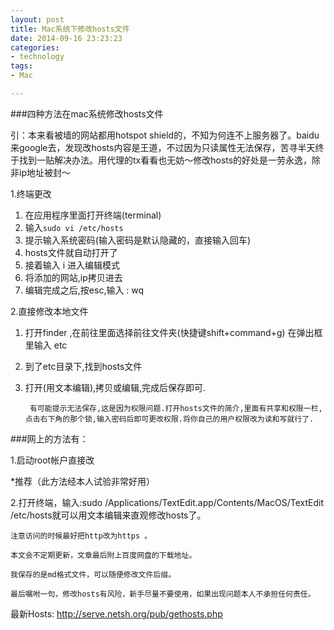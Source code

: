 ```yaml
---
layout: post
title: Mac系统下修改hosts文件
date: 2014-09-16 23:23:23
categories:
- technology
tags:
- Mac

---
```


###四种方法在mac系统修改hosts文件

引：本来看被墙的网站都用hotspot shield的，不知为何连不上服务器了。baidu来google去，发现改hosts内容是王道，不过因为只读属性无法保存，苦寻半天终于找到一贴解决办法。用代理的tx看看也无妨～修改hosts的好处是一劳永逸，除非ip地址被封～ 




1.终端更改
 
1. 	在应用程序里面打开终端(terminal)
2. 	输入`sudo vi /etc/hosts` 
3.	提示输入系统密码(输入密码是默认隐藏的，直接输入回车) 
4.	hosts文件就自动打开了 
5.	接着输入 i 进入编辑模式 
6.	将添加的网站,ip拷贝进去 
7.	编辑完成之后,按esc,输入 : wq 

2.直接修改本地文件 

1. 打开finder ,在前往里面选择前往文件夹(快捷键shift+command+g) 
在弹出框里输入 etc 
2. 到了etc目录下,找到hosts文件
3. 打开(用文本编辑),拷贝或编辑,完成后保存即可. 
		
		有可能提示无法保存,这是因为权限问题.打开hosts文件的简介,里面有共享和权限一栏,点击右下角的那个锁,输入密码后即可更改权限.将你自己的用户权限改为读和写就行了. 






###网上的方法有： 


1.启动root帐户直接改 

*推荐（此方法经本人试验非常好用） 

2.打开终端，输入:sudo /Applications/TextEdit.app/Contents/MacOS/TextEdit /etc/hosts就可以用文本编辑来直观修改hosts了。 




	注意访问的时候最好把http改为https 。

	本文会不定期更新，文章最后附上百度网盘的下载地址。

	我保存的是md格式文件，可以随便修改文件后缀。

	最后嘱咐一句，修改hosts有风险，新手尽量不要使用，如果出现问题本人不承担任何责任。

最新Hosts: <http://serve.netsh.org/pub/gethosts.php>




